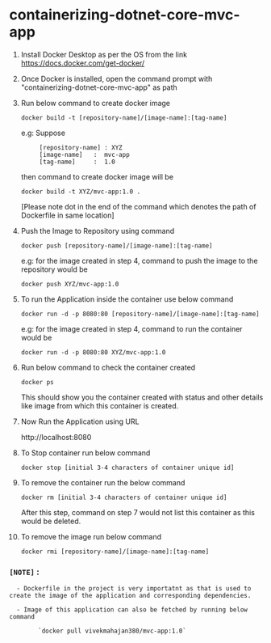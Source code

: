 # containerizing-dotnet-core-mvc-app
1. Install Docker Desktop as per the OS from the link
   https://docs.docker.com/get-docker/

2. Once Docker is installed, open the command prompt with "containerizing-dotnet-core-mvc-app" as path

3. Run below command to create docker image

      `docker build -t [repository-name]/[image-name]:[tag-name]`
   
      e.g: Suppose 

            [repository-name] : XYZ
            [image-name]   :  mvc-app
            [tag-name]     :  1.0
        
      then command to create docker image will be 
   
      `docker build -t XYZ/mvc-app:1.0 .`
   
      [Please note dot in the end of the command which denotes the path of Dockerfile in same location]
   
 4. Push the Image to Repository using command
 
      `docker push [repository-name]/[image-name]:[tag-name]`
   
      e.g: for the image created in step 4, command to push the image to the repository would be
   
      `docker push XYZ/mvc-app:1.0`
   
 5. To run the Application inside the container use below command
  
      `docker run -d -p 8080:80 [repository-name]/[image-name]:[tag-name]`
   
      e.g: for the image created in step 4, command to run the container would be
   
      `docker run -d -p 8080:80 XYZ/mvc-app:1.0`
 
 6. Run below command to check the container created
      
      `docker ps`
      
      This should show you the container created with status and other details like image from which this container is created.
     
 7. Now Run the Application using URL
      
      http://localhost:8080

 8. To Stop container run below command
   
      `docker stop [initial 3-4 characters of container unique id]`
      
 10. To remove the container run the below command
   
      `docker rm [initial 3-4 characters of container unique id]`
      
      After this step, command on step 7 would not list this container as this would be deleted.
      
 11. To remove the image run below command
      
      `docker rmi [repository-name]/[image-name]:[tag-name]`
     
     
### `[NOTE]` :  

      - Dockerfile in the project is very importatnt as that is used to create the image of the application and corresponding dependencies. 
      
      - Image of this application can also be fetched by running below command 
      
            `docker pull vivekmahajan380/mvc-app:1.0`
